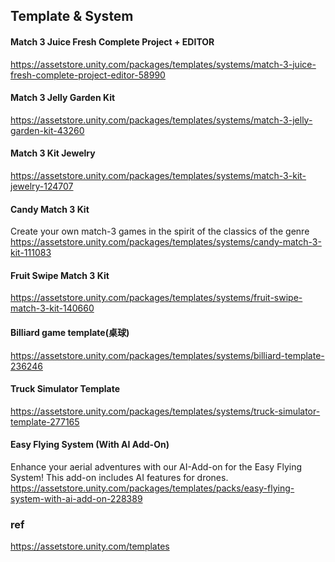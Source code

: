 ## Template & System

#### Match 3 Juice Fresh Complete Project + EDITOR

https://assetstore.unity.com/packages/templates/systems/match-3-juice-fresh-complete-project-editor-58990

#### Match 3 Jelly Garden Kit
https://assetstore.unity.com/packages/templates/systems/match-3-jelly-garden-kit-43260

#### Match 3 Kit Jewelry

https://assetstore.unity.com/packages/templates/systems/match-3-kit-jewelry-124707

#### Candy Match 3 Kit

Create your own match-3 games in the spirit of the classics of the genre \
https://assetstore.unity.com/packages/templates/systems/candy-match-3-kit-111083

#### Fruit Swipe Match 3 Kit
https://assetstore.unity.com/packages/templates/systems/fruit-swipe-match-3-kit-140660

#### Billiard game template(桌球)
https://assetstore.unity.com/packages/templates/systems/billiard-template-236246

#### Truck Simulator Template
https://assetstore.unity.com/packages/templates/systems/truck-simulator-template-277165

#### Easy Flying System (With AI Add-On)
Enhance your aerial adventures with our AI-Add-on for the Easy Flying System! This add-on includes AI features for drones. \
https://assetstore.unity.com/packages/templates/packs/easy-flying-system-with-ai-add-on-228389

### ref 
https://assetstore.unity.com/templates
